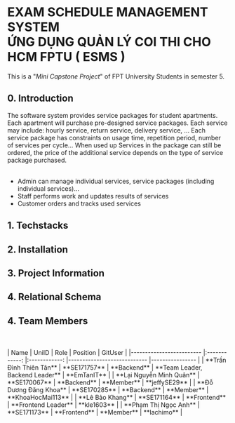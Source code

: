 <h1> EXAM SCHEDULE MANAGEMENT SYSTEM <br> ỨNG DỤNG QUẢN LÝ COI THI CHO HCM FPTU  ( ESMS ) </h1>
This is a "<i>Mini Capstone Project</i>" of FPT University Students in semester 5.<br>

<h2>0. Introduction</h2>
The software system provides service packages for student apartments. Each apartment will purchase pre-designed service packages. Each service may include: hourly service, return service, delivery service, ... Each service package has constraints on usage time, repetition period, number of services per cycle... When used up Services in the package can still be ordered, the price of the additional service depends on the type of service package purchased.<br></br>


- Admin can manage individual services, service packages (including individual services)...
- Staff performs work and updates results of services
- Customer orders and tracks used services
<h2>1. Techstacks</h2>
<h2>2. Installation</h2>
<h2>3. Project Information</h2>
<h2>4. Relational Schema</h2>
<h2>4. Team Members</h2>
<br></br>
| Name                    	|     UniID    	|     Role     	| Position                   	| GitUser 	|
|-------------------------	|:------------:	|:------------:	|----------------------------	|----------------	|
| **Trần Đình Thiên Tân** 	| **SE171757** 	| **Backend**  	| **Team Leader, Backend Leader** 	| **EmTanIT**    	|
| **Lại Nguyễn Minh Quân**    	| **SE170067** 	| **Backend**  	| **Member**                 	| **jeffySE29**  	|
| **Đỗ Dương Đăng Khoa**  	| **SE170285** 	| **Backend**  	| **Member**                 	| **KhoaHocMai113** 	|
| **Lê Bảo Khang**        	| **SE171164** 	| **Frontend** 	| **Frontend Leader**        	| **kle1603**    	|
| **Phạm Thị Ngọc Anh**   	| **SE171173** 	| **Frontend** 	| **Member**                 	| **lachimo**    	|

